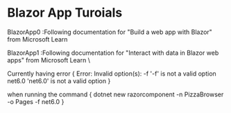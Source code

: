 # Blazor App Turoials

BlazorApp0 :Following documentation for "Build a web app with Blazor" from Microsoft Learn 

BlazorApp1 :Following documentation for "Interact with data in Blazor web apps" from Microsoft Learn \

Currently having error
{
Error: Invalid option(s):
-f
   '-f' is not a valid option
net6.0
   'net6.0' is not a valid option
}

when running the command
{
 dotnet new razorcomponent -n PizzaBrowser -o Pages -f net6.0 
}


